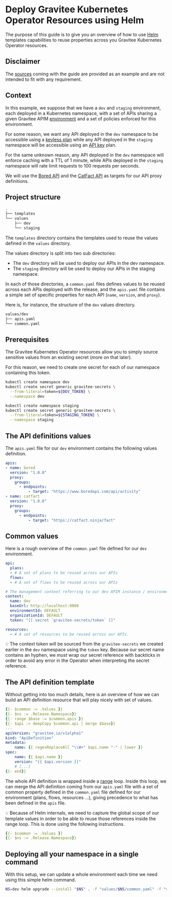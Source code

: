 # Deploy Gravitee Kubernetes Operator Resources using Helm

The purpose of this guide is to give you an overview of how to use [Helm](https://helm.sh/docs/) templates capabilities to reuse properties across you Gravitee Kubernetes Operator resources.

## Disclaimer

The [sources](./src) coming with the guide are provided as an example and are not intended to fit with any 
requirement. 

## Context

In this example, we suppose that we have a `dev` and `staging` environment, each deployed in a Kubernetes namespace, with a set of APIs sharing a given Gravitee APIM [environment](https://docs.gravitee.io/apim/3.x/apim_adminguide_organizations_and_environments.html) and a set of policies enforced for this environment.

For some reason, we want any API deployed in the `dev` namespace to be accessible using a [keyless plan](https://docs.gravitee.io/apim/3.x/apim_publisherguide_plan_security.html#keyless_plans) while any API deployed in the `staging` namespace will be accessible using an [API key](https://docs.gravitee.io/apim/3.x/apim_publisherguide_plan_security.html#api_key_plans) plan.

For the same unknown reason, any API deployed in the `dev` namespace will enforce caching with a TTL of 1 minute, while 
APIs deployed in the `staging` namespace will rate limit requests to 100 requests per seconds.

We will use the [Bored API](https://www.boredapi.com/) and the [CatFact API](https://catfact.ninja/) as targets for our API proxy definitions.

## Project structure

```bash
.
├── templates
└── values
    ├── dev
    └── staging
```

The `templates` directory contains the templates used to reuse the values defined in the `values` directory.

The values directory is split into two sub directories:
  - The `dev` directory will be used to deploy our APIs in the dev namespace.
  - The `staging` directory will be used to deploy our APIs in the staging namespace.

In each of those directories, a `common.yaml` files defines values to be reused across each APIs deployed with the release, and the `apis.yaml` file contains a simple set of specific properties for each API (`name`, `version`, and `proxy`).

Here is, for instance, the structure of the `dev` values directory.

```bash
values/dev
├── apis.yaml
└── common.yaml
```

## Prerequisites

The Gravitee Kubernetes Operator resources allow you to simply source sensitive values from an existing secret (more on that later).

For this reason, we need to create one secret for each of our namespace containing this token.

```bash
kubectl create namespace dev
kubectl create secret generic gravitee-secrets \
  --from-literal=token=${DEV_TOKEN} \
  --namespace dev

kubectl create namespace staging
kubectl create secret generic gravitee-secrets \
  --from-literal=token=${STAGING_TOKEN} \
  --namespace staging
```

## The API definitions values

The `apis.yaml` file for our `dev` environment contains the following values definition.

```yaml
apis:
- name: bored
  version: "1.0.0"
  proxy:
    groups:
      - endpoints:
          - target: "https://www.boredapi.com/api/activity"
- name: catfact
  version: "1.0.0"
  proxy:
    groups:
      - endpoints:
          - target: "https://catfact.ninja/fact"
```

## Common values

Here is a rough overview of the `common.yaml` file defined for our `dev` environment.

```yaml
api:
  plans:
  - # A set of plans to be reused across our APIs
  flows:
  - # A set of flows to be reused across our APIs

# The management context referring to our dev APIM instance / environment.
context:
  name: dev
  baseUrl: http://localhost:9000
  environmentId: DEFAULT
  organizationId: DEFAULT
  token: "[[ secret `gravitee-secrets/token` ]]"

resources:
  - # A set of resources to be reused across our APIs.
```

💡 The context token will be sourced from the `gravitee-secrets` we created earlier in the `dev` namespace using the `token` key. Because our secret name contains an hyphen, we *must* wrap our secret reference with backticks in order to avoid any error in the Operator when interpreting the secret reference.

## The API definition template

Without getting into too much details, here is an overview of how we can build an API definition resource that will play nicely with set of values.

```yaml
{{- $common := .Values }}
{{- $ns := .Release.Namespace}}
{{- range $base := $common.apis }}
{{- $api := deepCopy $common.api | merge $base}}
---
apiVersion: "gravitee.io/v1alpha1"
kind: "ApiDefinition"
metadata:
    name: {{ regexReplaceAll "\\W+" $api.name "-" | lower }}
spec:
    name: {{ $api.name }}
    version: "{{ $api.version }}"
    # [...]
{{- end}}
```

The whole API definition is wrapped inside a [range](https://helm.sh/docs/chart_template_guide/control_structures/#looping-with-the-range-action) loop. Inside this loop, we can merge the API definition coming from our `apis.yaml` file with a set of common property defined in the `common.yaml` file defined for our environment (plans, flows, resources ...), giving precedence to what has been defined in the `apis` file.

💡 Because of Helm internals, we need to capture the global scope of our template values in order to be able to reuse those references inside the range loop. This is done using the following instructions.

```yaml
{{- $common := .Values }}
{{- $ns := .Release.Namespace}}
```

## Deploying all your namespace in a single command

With this setup, we can update a whole environment each time we need using this simple helm command.

```sh
NS=dev helm upgrade --install "$NS" . -f "values/$NS/common.yaml" -f "values/$NS/apis.yaml" -n "$NS"
```

